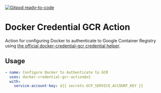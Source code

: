 [![Gitpod ready-to-code](https://img.shields.io/badge/Gitpod-ready--to--code-908a85?logo=gitpod)](https://gitpod.io/#https://github.com/n0d35/docker-credential-gcr-action)

# Docker Credential GCR Action

Action for configuring Docker to authenticate to Google Container Registry using [the official docker-credential-gcr credential helper](https://github.com/GoogleCloudPlatform/docker-credential-gcr).

## Usage

```yml
- name: Configure Docker to Authenticate to GCR
  uses: docker-credential-gcr-action@v2
  with:
    service-account-key: ${{ secrets.GCP_SERVICE_ACCOUNT_KEY }}
```
